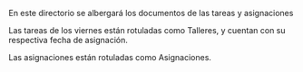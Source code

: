 En este directorio se albergará los documentos de las tareas y asignaciones

Las tareas de los viernes están rotuladas como Talleres, y cuentan con su respectiva fecha de asignación.

Las asignaciones están rotuladas como Asignaciones.
